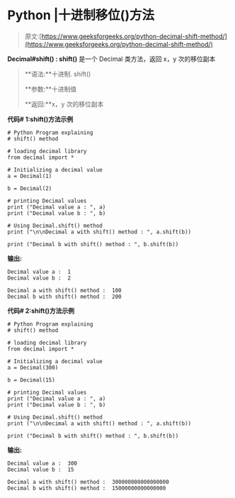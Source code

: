 # Python |十进制移位()方法

> 原文:[https://www.geeksforgeeks.org/python-decimal-shift-method/](https://www.geeksforgeeks.org/python-decimal-shift-method/)

**Decimal#shift() : shift()** 是一个 Decimal 类方法，返回 x，y 次的移位副本

> **语法:**十进制. shift()
> 
> **参数:**十进制值
> 
> **返回:**x，y 次的移位副本

**代码# 1:shift()方法示例**

```
# Python Program explaining 
# shift() method

# loading decimal library
from decimal import *

# Initializing a decimal value
a = Decimal(1)

b = Decimal(2)

# printing Decimal values
print ("Decimal value a : ", a)
print ("Decimal value b : ", b)

# Using Decimal.shift() method
print ("\n\nDecimal a with shift() method : ", a.shift(b))

print ("Decimal b with shift() method : ", b.shift(b))
```

**输出:**

```
Decimal value a :  1
Decimal value b :  2

Decimal a with shift() method :  100
Decimal b with shift() method :  200

```

**代码# 2:shift()方法示例**

```
# Python Program explaining 
# shift() method

# loading decimal library
from decimal import *

# Initializing a decimal value
a = Decimal(300)

b = Decimal(15)

# printing Decimal values
print ("Decimal value a : ", a)
print ("Decimal value b : ", b)

# Using Decimal.shift() method
print ("\n\nDecimal a with shift() method : ", a.shift(b))

print ("Decimal b with shift() method : ", b.shift(b))
```

**输出:**

```
Decimal value a :  300
Decimal value b :  15

Decimal a with shift() method :  300000000000000000
Decimal b with shift() method :  15000000000000000

```